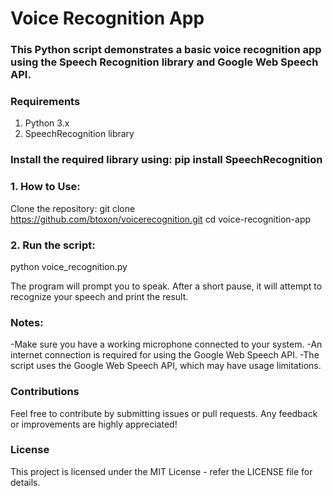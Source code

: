 # Voice Recognition App
### This Python script demonstrates a basic voice recognition app using the Speech Recognition library and Google Web Speech API.

### Requirements
1. Python 3.x
2. SpeechRecognition library

### Install the required library using: pip install SpeechRecognition

### 1. How to Use:
Clone the repository:
git clone https://github.com/btoxon/voicerecognition.git
cd voice-recognition-app

### 2. Run the script:
python voice_recognition.py

The program will prompt you to speak. After a short pause, it will attempt to recognize your speech and print the result.

### Notes:
-Make sure you have a working microphone connected to your system.
-An internet connection is required for using the Google Web Speech API.
-The script uses the Google Web Speech API, which may have usage limitations.

### Contributions
Feel free to contribute by submitting issues or pull requests. Any feedback or improvements are highly appreciated!

### License
This project is licensed under the MIT License - refer the LICENSE file for details.



